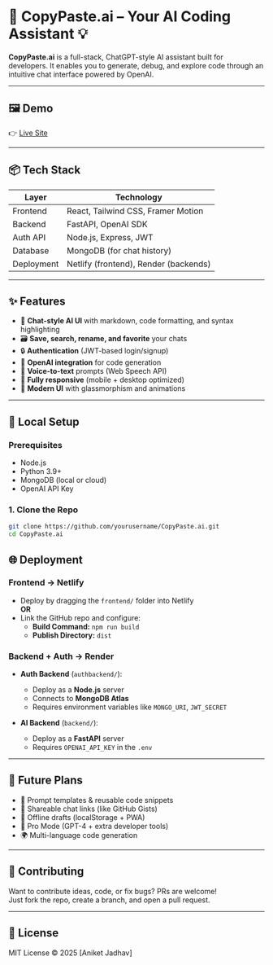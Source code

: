 # 🚀 CopyPaste.ai – Your AI Coding Assistant 💡

**CopyPaste.ai** is a full-stack, ChatGPT-style AI assistant built for developers. It enables you to generate, debug, and explore code through an intuitive chat interface powered by OpenAI.

---

## 🖼️ Demo

👉 [Live Site](https://your-netlify-link.com)

---

## 📦 Tech Stack

| Layer        | Technology                  |
|--------------|------------------------------|
| Frontend     | React, Tailwind CSS, Framer Motion |
| Backend      | FastAPI, OpenAI SDK          |
| Auth API     | Node.js, Express, JWT        |
| Database     | MongoDB (for chat history)   |
| Deployment   | Netlify (frontend), Render (backends) |

---

## ✨ Features

- 💬 **Chat-style AI UI** with markdown, code formatting, and syntax highlighting  
- 🗃️ **Save, search, rename, and favorite** your chats  
- 🔒 **Authentication** (JWT-based login/signup)  
- 🧠 **OpenAI integration** for code generation  
- 🎤 **Voice-to-text** prompts (Web Speech API)  
- 📱 **Fully responsive** (mobile + desktop optimized)  
- 🎨 **Modern UI** with glassmorphism and animations

---

## 🚀 Local Setup

### Prerequisites
- Node.js
- Python 3.9+
- MongoDB (local or cloud)
- OpenAI API Key

### 1. Clone the Repo
```bash
git clone https://github.com/yourusername/CopyPaste.ai.git
cd CopyPaste.ai
```


## 🌐 Deployment

### Frontend → Netlify

- Deploy by dragging the `frontend/` folder into Netlify  
**OR**  
- Link the GitHub repo and configure:
  - **Build Command:** `npm run build`
  - **Publish Directory:** `dist`

### Backend + Auth → Render

- **Auth Backend** (`authbackend/`):
  - Deploy as a **Node.js** server
  - Connects to **MongoDB Atlas**
  - Requires environment variables like `MONGO_URI`, `JWT_SECRET`

- **AI Backend** (`backend/`):
  - Deploy as a **FastAPI** server
  - Requires `OPENAI_API_KEY` in the `.env`

---

## 🧠 Future Plans

- 🧩 Prompt templates & reusable code snippets  
- 🔗 Shareable chat links (like GitHub Gists)  
- 💾 Offline drafts (localStorage + PWA)  
- 💼 Pro Mode (GPT-4 + extra developer tools)  
- 🌍 Multi-language code generation

---

## 🙌 Contributing

Want to contribute ideas, code, or fix bugs? PRs are welcome!  
Just fork the repo, create a branch, and open a pull request.

---

## 📄 License

MIT License © 2025 [Aniket Jadhav]
